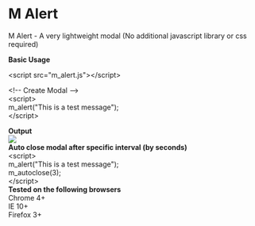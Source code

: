 # M Alert
M Alert - A very lightweight modal (No additional javascript library or css required)

<b>Basic Usage</b>

\<script src="m_alert.js">\</script>

\<!-- Create Modal --> <br>
\<script><br>
        m_alert("This is a test message"); <br>
\</script>

<b>Output</b> <br>
<img src="https://s30.postimg.org/ajd77yvep/m_modal.png" />
<br>
<b>Auto close modal after specific interval (by seconds)</b><br>
\<script><br>
        m_alert("This is a test message"); <br>
        m_autoclose(3); <br>
\</script>
<br>
<b>Tested on the following browsers</b><br>
Chrome 4+<br>
IE 10+<br>
Firefox 3+<br>
